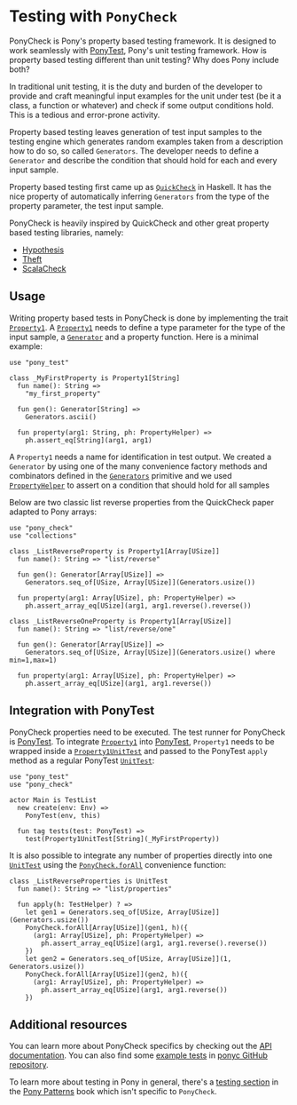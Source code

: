 # Testing with `PonyCheck`

PonyCheck is Pony's property based testing framework. It is designed to work seamlessly with [PonyTest](ponytest.md), Pony's unit testing framework. How is property based testing different than unit testing? Why does Pony include both?

In traditional unit testing, it is the duty and burden of the developer to provide and craft meaningful input examples for the unit under test (be it a class, a function or whatever) and check if some output conditions hold. This is a tedious and error-prone activity.

Property based testing leaves generation of test input samples to the testing engine which generates random examples taken from a description how to do so, so called `Generators`. The developer needs to define a `Generator` and describe the condition that should hold for each and every input sample.

Property based testing first came up as [`QuickCheck`](http://www.cse.chalmers.se/~rjmh/QuickCheck/) in Haskell. It has the nice property of automatically inferring `Generators` from the type of the property parameter, the test input sample.

PonyCheck is heavily inspired by QuickCheck and other great property based testing libraries, namely:

* [Hypothesis](https://github.com/HypothesisWorks/hypothesis-python)
* [Theft](https://github.com/silentbicycle/theft)
* [ScalaCheck](https://www.scalacheck.org/)

## Usage

Writing property based tests in PonyCheck is done by implementing the trait [`Property1`](https://stdlib.ponylang.io/pony_check-Property1). A [`Property1`](https://stdlib.ponylang.io/pony_check-Property1) needs to define a type parameter for the type of the input sample, a [`Generator`](https://stdlib.ponylang.io/pony_check-Generator) and a property function. Here is a minimal example:

```pony
use "pony_test"

class _MyFirstProperty is Property1[String]
  fun name(): String =>
    "my_first_property"

  fun gen(): Generator[String] =>
    Generators.ascii()

  fun property(arg1: String, ph: PropertyHelper) =>
    ph.assert_eq[String](arg1, arg1)
```

A `Property1` needs a name for identification in test output. We created a `Generator` by using one of the many convenience factory methods and combinators defined in the [`Generators`](https://stdlib.ponylang.io/pony_check-Generators) primitive and we used [`PropertyHelper`](https://stdlib.ponylang.io/pony_check-PropertyHelper) to assert on a condition that should hold for all samples

Below are two classic list reverse properties from the QuickCheck paper adapted to Pony arrays:

```pony
use "pony_check"
use "collections"

class _ListReverseProperty is Property1[Array[USize]]
  fun name(): String => "list/reverse"

  fun gen(): Generator[Array[USize]] =>
    Generators.seq_of[USize, Array[USize]](Generators.usize())

  fun property(arg1: Array[USize], ph: PropertyHelper) =>
    ph.assert_array_eq[USize](arg1, arg1.reverse().reverse())

class _ListReverseOneProperty is Property1[Array[USize]]
  fun name(): String => "list/reverse/one"

  fun gen(): Generator[Array[USize]] =>
    Generators.seq_of[USize, Array[USize]](Generators.usize() where min=1,max=1)

  fun property(arg1: Array[USize], ph: PropertyHelper) =>
    ph.assert_array_eq[USize](arg1, arg1.reverse())
```

## Integration with PonyTest

PonyCheck properties need to be executed. The test runner for PonyCheck is [PonyTest](https://stdlib.ponylang.io/pony_test--index). To integrate [`Property1`](https://stdlib.ponylang.io/pony_check-Property1) into [PonyTest](https://stdlib.ponylang.io/pony_test--index), `Property1` needs to be wrapped inside a [`Property1UnitTest`](hhttps://stdlib.ponylang.io/pony_check-Property1UnitTest) and passed to the PonyTest `apply` method as a regular PonyTest [`UnitTest`](https://stdlib.ponylang.io/pony_test-UnitTest):

```pony
use "pony_test"
use "pony_check"

actor Main is TestList
  new create(env: Env) =>
    PonyTest(env, this)

  fun tag tests(test: PonyTest) =>
    test(Property1UnitTest[String](_MyFirstProperty))
```

It is also possible to integrate any number of properties directly into one
[`UnitTest`](https://stdlib.ponylang.io/pony_test-UnitTest) using the [`PonyCheck.forAll`](https://stdlib.ponylang.io/pony_check-PonyCheck) convenience function:

```pony
class _ListReverseProperties is UnitTest
  fun name(): String => "list/properties"

  fun apply(h: TestHelper) ? =>
    let gen1 = Generators.seq_of[USize, Array[USize]](Generators.usize())
    PonyCheck.forAll[Array[USize]](gen1, h)({
      (arg1: Array[USize], ph: PropertyHelper) =>
        ph.assert_array_eq[USize](arg1, arg1.reverse().reverse())
    })
    let gen2 = Generators.seq_of[USize, Array[USize]](1, Generators.usize())
    PonyCheck.forAll[Array[USize]](gen2, h)({
      (arg1: Array[USize], ph: PropertyHelper) =>
        ph.assert_array_eq[USize](arg1, arg1.reverse())
    })
```

## Additional resources

You can learn more about PonyCheck specifics by checking out the [API documentation](https://stdlib.ponylang.io/pony_check--index/). You can also find some [example tests](https://github.com/ponylang/ponyc/tree/main/examples/ponycheck) in [ponyc GitHub repository](https://github.com/ponylang/ponyc).

To learn more about testing in Pony in general, there's a [testing section](http://patterns.ponylang.io/testing.html) in the [Pony Patterns](http://patterns.ponylang.io/) book which isn't specific to `PonyCheck`.
